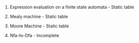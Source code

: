1. Expression evaluation on a finite state automata - Static table

2. Mealy machine - Static table

3. Moore Machine - Static table

4. Nfa-to-Dfa - Incomplete
